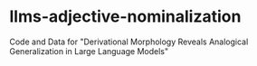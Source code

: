 # llms-adjective-nominalization
Code and Data for "Derivational Morphology Reveals Analogical Generalization in Large Language Models"
